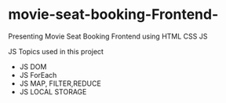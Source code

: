 # movie-seat-booking-Frontend-
Presenting Movie Seat Booking Frontend using HTML CSS JS

JS Topics used in this project

- JS DOM
- JS ForEach 
- JS MAP, FILTER,REDUCE
- JS LOCAL STORAGE

